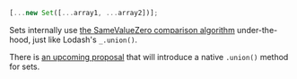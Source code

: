 ```javascript
[...new Set([...array1, ...array2])];
```

Sets internally use [the SameValueZero comparison algorithm](https://developer.mozilla.org/en-US/docs/Web/JavaScript/Equality_comparisons_and_sameness#same-value-zero_equality) under-the-hood, just like Lodash's `_.union()`.

There is [an upcoming proposal](https://github.com/tc39/proposal-set-methods) that will introduce a native `.union()` method for sets.

